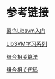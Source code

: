 # 参考链接

[菜鸟Libsvm入门](http://adoni.github.io/libsvm-introduce/)

[LibSVM学习系列](http://blog.csdn.net/flydreamgg/article/details/4466023)

[组合相关算法](http://blog.csdn.net/w57w57w57/article/details/6657547)

[组合相关代码](https://github.com/hy0kl/algorithm/blob/master/other/combination.c)
